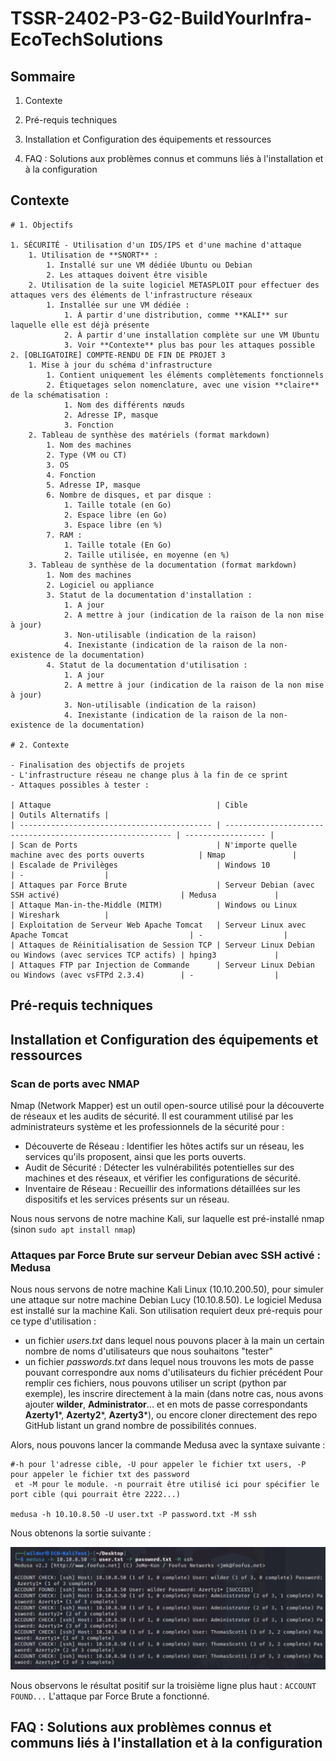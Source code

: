 # **TSSR-2402-P3-G2-BuildYourInfra-EcoTechSolutions**

## Sommaire

1) Contexte

1) Pré-requis techniques

2) Installation et Configuration des équipements et ressources

3) FAQ : Solutions aux problèmes connus et communs liés à l'installation et à la configuration

## Contexte

```
# 1. Objectifs

1. SÉCURITÉ - Utilisation d'un IDS/IPS et d'une machine d'attaque
	1. Utilisation de **SNORT** :
		1. Installé sur une VM dédiée Ubuntu ou Debian
		2. Les attaques doivent être visible
	2. Utilisation de la suite logiciel METASPLOIT pour effectuer des attaques vers des éléments de l'infrastructure réseaux
		1. Installée sur une VM dédiée :
			1. À partir d'une distribution, comme **KALI** sur laquelle elle est déjà présente
			2. À partir d'une installation complète sur une VM Ubuntu
			3. Voir **Contexte** plus bas pour les attaques possible
2. [OBLIGATOIRE] COMPTE-RENDU DE FIN DE PROJET 3
	1. Mise à jour du schéma d'infrastructure
		1. Contient uniquement les éléments complètements fonctionnels
		2. Étiquetages selon nomenclature, avec une vision **claire** de la schématisation :
			1. Nom des différents nœuds
			2. Adresse IP, masque
			3. Fonction
	2. Tableau de synthèse des matériels (format markdown)
		1. Nom des machines
		2. Type (VM ou CT)
		3. OS
		4. Fonction
		5. Adresse IP, masque
		6. Nombre de disques, et par disque :
			1. Taille totale (en Go)
			2. Espace libre (en Go)
			3. Espace libre (en %)
		7. RAM :
			1. Taille totale (En Go)
			2. Taille utilisée, en moyenne (en %)
	3. Tableau de synthèse de la documentation (format markdown)
		1. Nom des machines
		2. Logiciel ou appliance
		3. Statut de la documentation d'installation :
			1. A jour
			2. A mettre à jour (indication de la raison de la non mise à jour)
			3. Non-utilisable (indication de la raison)
			4. Inexistante (indication de la raison de la non-existence de la documentation)
		4. Statut de la documentation d'utilisation :
			1. A jour
			2. A mettre à jour (indication de la raison de la non mise à jour)
			3. Non-utilisable (indication de la raison)
			4. Inexistante (indication de la raison de la non-existence de la documentation)

# 2. Contexte

- Finalisation des objectifs de projets
- L'infrastructure réseau ne change plus à la fin de ce sprint
- Attaques possibles à tester :

| Attaque                                     | Cible                                                      | Outils Alternatifs |
| ------------------------------------------- | ---------------------------------------------------------- | ------------------ |
| Scan de Ports                               | N'importe quelle machine avec des ports ouverts            | Nmap               |
| Escalade de Privilèges                      | Windows 10                                                 | -                  |
| Attaques par Force Brute                    | Serveur Debian (avec SSH activé)                           | Medusa             |
| Attaque Man-in-the-Middle (MITM)            | Windows ou Linux                                           | Wireshark          |
| Exploitation de Serveur Web Apache Tomcat   | Serveur Linux avec Apache Tomcat                           | -                  |
| Attaques de Réinitialisation de Session TCP | Serveur Linux Debian ou Windows (avec services TCP actifs) | hping3             |
| Attaques FTP par Injection de Commande      | Serveur Linux Debian ou Windows (avec vsFTPd 2.3.4)        | -                  |
```

## Pré-requis techniques

## Installation et Configuration des équipements et ressources
  
### Scan de ports avec NMAP
  
Nmap (Network Mapper) est un outil open-source utilisé pour la découverte de réseaux et les audits de sécurité. Il est couramment utilisé par les administrateurs système et les professionnels de la sécurité pour :

 - Découverte de Réseau : Identifier les hôtes actifs sur un réseau, les services qu'ils proposent, ainsi que les ports ouverts.
 - Audit de Sécurité : Détecter les vulnérabilités potentielles sur des machines et des réseaux, et vérifier les configurations de sécurité.
 - Inventaire de Réseau : Recueillir des informations détaillées sur les dispositifs et les services présents sur un réseau.
  
Nous nous servons de notre machine Kali, sur laquelle est pré-installé nmap (sinon ``sudo apt install nmap``)
  

  
### Attaques par Force Brute sur serveur Debian avec SSH activé : Medusa
  
Nous nous servons de notre machine Kali Linux (10.10.200.50), pour simuler une attaque sur notre machine Debian Lucy (10.10.8.50).
Le logiciel Medusa est installé sur la machine Kali.
Son utilisation requiert deux pré-requis pour ce type d'utilisation : 
 - un fichier *users.txt* dans lequel nous pouvons placer à la main un certain nombre de noms d'utilisateurs que nous souhaitons "tester"
 - un fichier *passwords.txt* dans lequel nous trouvons les mots de passe pouvant correspondre aux noms d'utilisateurs du fichier précédent
Pour remplir ces fichiers, nous pouvons utiliser un script (python par exemple), les inscrire directement à la main (dans notre cas, nous avons ajouter **wilder**, **Administrator**... et en mots de passe correspondants **Azerty1***, **Azerty2***, **Azerty3***), ou encore cloner directement des repo GitHub listant un grand nombre de possibilités connues.
  
Alors, nous pouvons lancer la commande Medusa avec la syntaxe suivante :
  
```
#-h pour l'adresse cible, -U pour appeler le fichier txt users, -P pour appeler le fichier txt des password  
 et -M pour le module. -n pourrait être utilisé ici pour spécifier le port cible (qui pourrait être 2222...)

medusa -h 10.10.8.50 -U user.txt -P password.txt -M ssh
```  
  
Nous obtenons la sortie suivante :
  
![medusa1](./ressource/medusa1.jpg)
  
Nous observons le résultat positif sur la troisième ligne plus haut : ``ACCOUNT FOUND...``
L'attaque par Force Brute a fonctionné.
  


## FAQ : Solutions aux problèmes connus et communs liés à l'installation et à la configuration